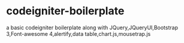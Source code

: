 codeigniter-boilerplate
=======================

a basic codeigniter boilerplate along with JQuery,JQueryUI,Bootstrap 3,Font-awesome 4,alertify,data table,chart.js,mousetrap.js
